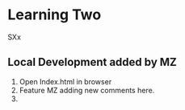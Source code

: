 # Learning Two

SXx

## Local Development added by MZ

1. Open Index.html in browser
2. Feature MZ adding new comments here.
3.   
